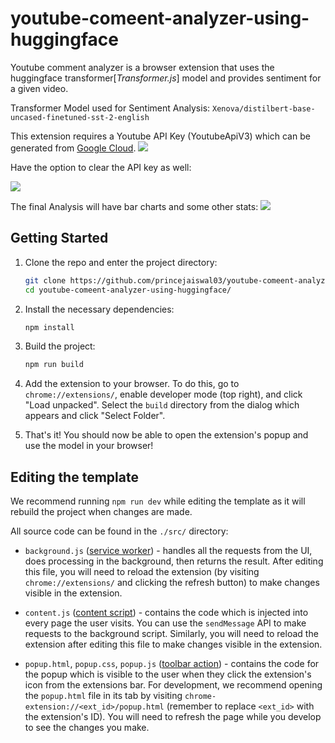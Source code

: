# youtube-comeent-analyzer-using-huggingface
Youtube comment analyzer is a browser extension that uses the huggingface transformer[*Transformer.js*] model and provides sentiment for a given video.

Transformer Model used for Sentiment Analysis: `Xenova/distilbert-base-uncased-finetuned-sst-2-english`

This extension requires a Youtube API Key (YoutubeApiV3) which can be generated from [Google Cloud](https://console.cloud.google.com/).
![](https://github.com/princejaiswal03/youtube-comeent-analyzer-using-huggingface/blob/main/public/icons/ycm-api-key-add.jpg)

Have the option to clear the API key as well:

![](https://github.com/princejaiswal03/youtube-comeent-analyzer-using-huggingface/blob/main/public/icons/ycm-spinner.png)

The final Analysis will have bar charts and some other stats:
![](https://github.com/princejaiswal03/youtube-comeent-analyzer-using-huggingface/blob/main/public/icons/ycm-analysis.png)

## Getting Started
1. Clone the repo and enter the project directory:
    ```bash
    git clone https://github.com/princejaiswal03/youtube-comeent-analyzer-using-huggingface.git
    cd youtube-comeent-analyzer-using-huggingface/
    ```
1. Install the necessary dependencies:
    ```bash
    npm install 
    ```

1. Build the project:
    ```bash
    npm run build 
    ```

1. Add the extension to your browser. To do this, go to `chrome://extensions/`, enable developer mode (top right), and click "Load unpacked". Select the `build` directory from the dialog which appears and click "Select Folder".

1. That's it! You should now be able to open the extension's popup and use the model in your browser!

## Editing the template

We recommend running `npm run dev` while editing the template as it will rebuild the project when changes are made. 

All source code can be found in the `./src/` directory:
- `background.js` ([service worker](https://developer.chrome.com/docs/extensions/mv3/service_workers/)) - handles all the requests from the UI, does processing in the background, then returns the result. After editing this file, you will need to reload the extension (by visiting `chrome://extensions/` and clicking the refresh button) to make changes visible in the extension.

- `content.js` ([content script](https://developer.chrome.com/docs/extensions/mv3/content_scripts/)) - contains the code which is injected into every page the user visits. You can use the `sendMessage` API to make requests to the background script. Similarly, you will need to reload the extension after editing this file to make changes visible in the extension.

- `popup.html`, `popup.css`, `popup.js` ([toolbar action](https://developer.chrome.com/docs/extensions/reference/action/)) - contains the code for the popup which is visible to the user when they click the extension's icon from the extensions bar. For development, we recommend opening the `popup.html` file in its tab by visiting `chrome-extension://<ext_id>/popup.html` (remember to replace `<ext_id>` with the extension's ID). You will need to refresh the page while you develop to see the changes you make.

